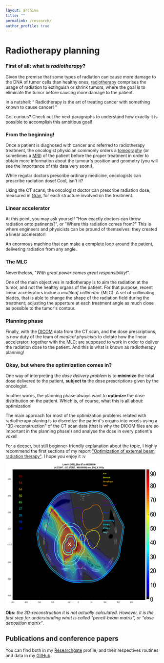 ```yaml
---
layout: archive
title: ""
permalink: /research/
author_profile: true
--- 
```


<h1> Radiotherapy planning </h1>


<h3>First of all: what is <i>radiotherapy</i>? </h3>

Given the premise that some types of radiation can cause more damage to the DNA of tumor cells than healthy ones, [radiotherapy](https://en.wikipedia.org/wiki/Radiation_therapy) comprises the usage of radiation to extinguish or shrink tumors, where the goal is to eliminate the tumor before causing more damage to the patient.

In a nutshell: <q> Radiotherapy is the art of treating cancer with something known to cause cancer! </q>

Got curious? Check out the next paragraphs to understand how exactly it is possible to accomplish this ambitious goal!

<h3>From the beginning!</h3>

Once a patient is diagnosed with cancer and referred to radiotherapy treatment, the oncologist physician commonly orders a [tomography](https://en.wikipedia.org/wiki/Tomography) (or sometimes a [MRI](https://en.wikipedia.org/wiki/Magnetic_resonance_imaging)) of the patient before the proper treatment in order to obtain more information about the tumour's position and geometry (you will see the importance of this data very soon!).

While regular doctors prescribe ordinary medicine, oncologists can prescribe radiation dose! Cool, isn't it?

Using the CT scans, the oncologist doctor can prescribe radiation dose, measured in [Gray](https://en.wikipedia.org/wiki/Gray_(unit)), for each structure involved on the treatment.

<h3>Linear accelerator</h3>

At this point, you may ask yourself "How exactly doctors can throw radiation onto patinents?", or "Where this radiation comes from?"
This is where engineers and physicists can be pround of themselves: they created a linear accelerator!

An enormous machine that can make a complete loop around the patient, delivering radiation from any angle.

<h3>The MLC</h3>

Nevertheless, "*With great power comes great responsibility!*".

One of the main objectives in radiotherapy is to aim the radiation at the tumor, and not the healthy organs of the patient.
For that purpose, recent linear accelerators inclue a *multileaf collimator* (MLC). A set of collimating blades, that is able to change the shape of the radiation field during the treatment; adjusting the apperture at each treatment angle as much close as possible to the tumor's contour.


<h3>Planning phase</h3>

Finally, with the [DICOM](https://en.wikipedia.org/wiki/DICOM) data from the CT scan, and the dose prescriptions, is now duty of the team of *medical physicists* to dictate how the linear accelerator; together with the MLC; are supposed to work in order to deliver the radiation dose to the patient. And this is what is known as radiotherapy planning!

<h3>Okay, but where the optimization comes in?</h3>

One way of interpreting the *dose delivery problem* is to **minimize** the total dose delivered to the patient, **subject to** the dose prescriptions given by the oncologist.

In other words, the planning phase always want to **optimize** the dose distribution on the patient. Which is, of course, what this is all about: optimization!

The main approach for most of the optimization problems related with radiotherapy planing is to discretize the patient's organs into voxels using a "3D-reconstruction" of the CT scan data (that is why the DICOM files are so important in the planning phase!) and analyse the dose in every patient's voxel!

For a deeper, but still beginner-friendly explanation about the topic, I highly recommend the first sections of my report ["Optimization of external beam radiation therapy"](https://www.researchgate.net/publication/362482036_Optimization_of_external_beam_radiation_therapy). I hope you enjoy it :v

<img src="images/DICOM_liver_moderate_average.png" alt="" width="632" height="462">

**Obs:** *the 3D-reconstruction it is not actually calculated. However, it is the first step for understanding what is called "pencil-beam matrix", or "dose deposition matrix"*.

<h2> Publications and conference papers </h2>

You can find both in my [Researchgate](https://www.researchgate.net/profile/Vinicius-Jameli) profile, and their respectives routines and data in my [GitHub](https://github.com/Vjameli).

<!---
 {% if author.googlescholar %}
   You can also find my articles on <u><a href="{{author.googlescholar}}">my Google Scholar profile</a>.</u>
 {% endif %}

 {% include base_path %}

 {% for post in site.publications reversed %}
  {% include archive-single.html %}
 {% endfor %}
-->
